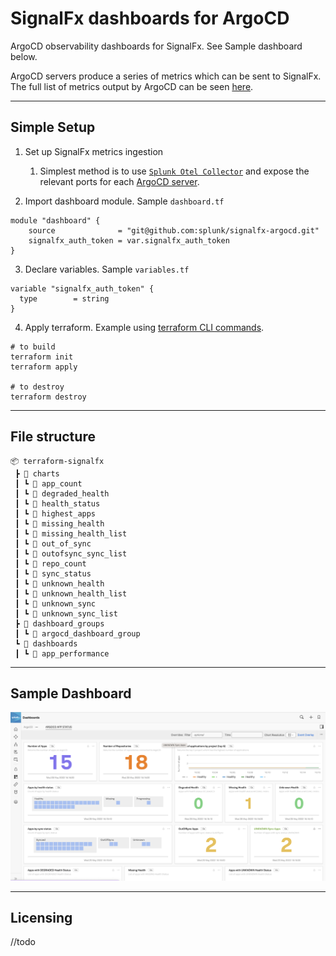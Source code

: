 # SignalFx dashboards for ArgoCD
ArgoCD observability dashboards for SignalFx. See Sample dashboard below.

ArgoCD servers produce a series of metrics which can be sent to SignalFx. The full list of metrics output by ArgoCD can be seen [here](https://argo-cd.readthedocs.io/en/stable/operator-manual/metrics/).

***
## Simple Setup
1. Set up SignalFx metrics ingestion
    1. Simplest method is to use [`Splunk Otel Collector`](https://github.com/signalfx/splunk-otel-collector) and expose the relevant ports for each [ArgoCD server](https://argo-cd.readthedocs.io/en/stable/operator-manual/metrics/).

2. Import dashboard module. Sample `dashboard.tf`
```
module "dashboard" {
    source              = "git@github.com:splunk/signalfx-argocd.git"
    signalfx_auth_token = var.signalfx_auth_token
}
```
3. Declare variables. Sample `variables.tf`
```
variable "signalfx_auth_token" {
  type        = string
}
```
4. Apply terraform. Example using [terraform CLI commands](https://www.terraform.io/cli).
```
# to build
terraform init
terraform apply

# to destroy
terraform destroy
```
***
## File structure
```
📦 terraform-signalfx
 ┣ 📂 charts
 ┃ ┗ 📂 app_count
 ┃ ┗ 📂 degraded_health
 ┃ ┗ 📂 health_status
 ┃ ┗ 📂 highest_apps
 ┃ ┗ 📂 missing_health
 ┃ ┗ 📂 missing_health_list
 ┃ ┗ 📂 out_of_sync
 ┃ ┗ 📂 outofsync_sync_list
 ┃ ┗ 📂 repo_count
 ┃ ┗ 📂 sync_status
 ┃ ┗ 📂 unknown_health
 ┃ ┗ 📂 unknown_health_list
 ┃ ┗ 📂 unknown_sync
 ┃ ┗ 📂 unknown_sync_list
 ┣ 📂 dashboard_groups
 ┃ ┗ 📂 argocd_dashboard_group
 ┗ 📂 dashboards
 ┃ ┗ 📂 app_performance
```
***

## Sample Dashboard
<img src="./images/dashboard.png" width="800">

***
## Licensing
//todo